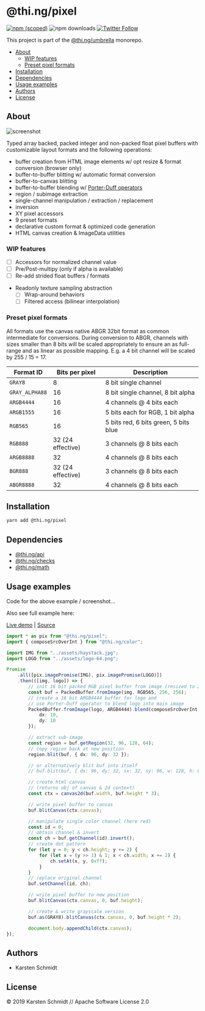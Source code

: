 # @thi.ng/pixel

[![npm (scoped)](https://img.shields.io/npm/v/@thi.ng/pixel.svg)](https://www.npmjs.com/package/@thi.ng/pixel)
![npm downloads](https://img.shields.io/npm/dm/@thi.ng/pixel.svg)
[![Twitter Follow](https://img.shields.io/twitter/follow/thing_umbrella.svg?style=flat-square&label=twitter)](https://twitter.com/thing_umbrella)

This project is part of the
[@thi.ng/umbrella](https://github.com/thi-ng/umbrella/) monorepo.

<!-- TOC depthFrom:2 depthTo:3 -->

- [About](#about)
    - [WIP features](#wip-features)
    - [Preset pixel formats](#preset-pixel-formats)
- [Installation](#installation)
- [Dependencies](#dependencies)
- [Usage examples](#usage-examples)
- [Authors](#authors)
- [License](#license)

<!-- /TOC -->

## About

![screenshot](https://raw.githubusercontent.com/thi-ng/umbrella/develop/assets/screenshots/pixel-basics.jpg)

Typed array backed, packed integer and non-packed float pixel buffers
with customizable layout formats and the following operations:

- buffer creation from HTML image elements w/ opt resize & format
  conversion (browser only)
- buffer-to-buffer blitting w/ automatic format conversion
- buffer-to-canvas blitting
- buffer-to-buffer blending w/ [Porter-Duff
  operators](https://github.com/thi-ng/umbrella/tree/master/packages/color#rgba-porter-duff-compositing)
- region / subimage extraction
- single-channel manipulation / extraction / replacement
- inversion
- XY pixel accessors
- 9 preset formats
- declarative custom format & optimized code generation
- HTML canvas creation & ImageData utilities

### WIP features

- [ ] Accessors for normalized channel value
- [ ] Pre/Post-multipy (only if alpha is available)
- [ ] Re-add strided float buffers / formats
- Readonly texture sampling abstraction
    - [ ] Wrap-around behaviors
    - [ ] Filtered access (bilinear interpolation)

### Preset pixel formats

All formats use the canvas native ABGR 32bit format as common
intermediate for conversions. During conversion to ABGR, channels with
sizes smaller than 8 bits will be scaled appropriately to ensure an as
full-range and as linear as possible mapping. E.g. a 4 bit channel will
be scaled by 255 / 15 = 17.

| Format ID      | Bits per pixel    | Description                           |
|----------------|-------------------|---------------------------------------|
| `GRAY8`        | 8                 | 8 bit single channel                  |
| `GRAY_ALPHA88` | 16                | 8 bit single channel, 8 bit alpha     |
| `ARGB4444`     | 16                | 4 channels @ 4 bits each              |
| `ARGB1555`     | 16                | 5 bits each for RGB, 1 bit alpha      |
| `RGB565`       | 16                | 5 bits red, 6 bits green, 5 bits blue |
| `RGB888`       | 32 (24 effective) | 3 channels @ 8 bits each              |
| `ARGB8888`     | 32                | 4 channels @ 8 bits each              |
| `BGR888`       | 32 (24 effective) | 3 channels @ 8 bits each              |
| `ABGR8888`     | 32                | 4 channels @ 8 bits each              |

## Installation

```bash
yarn add @thi.ng/pixel
```

## Dependencies

- [@thi.ng/api](https://github.com/thi-ng/umbrella/tree/master/packages/api)
- [@thi.ng/checks](https://github.com/thi-ng/umbrella/tree/master/packages/checks)
- [@thi.ng/math](https://github.com/thi-ng/umbrella/tree/master/packages/math)

## Usage examples

Code for the above example / screenshot...

Also see full example here:

[Live demo](http://demo.thi.ng/umbrella/pixel-basics/) |
[Source](https://github.com/thi-ng/umbrella/tree/develop/examples/pixel-basics)

```ts
import * as pix from "@thi.ng/pixel";
import { composeSrcOverInt } from "@thi.ng/color";

import IMG from "../assets/haystack.jpg";
import LOGO from "../assets/logo-64.png";

Promise
    .all([pix.imagePromise(IMG), pix.imagePromise(LOGO)])
    .then(([img, logo]) => {
        // init 16 bit packed RGB pixel buffer from image (resized to 256x256)
        const buf = PackedBuffer.fromImage(img, RGB565, 256, 256);
        // create a 16 bit ARGB4444 buffer for logo and
        // use Porter-Duff operator to blend logo into main image
        PackedBuffer.fromImage(logo, ARGB4444).blend(composeSrcOverInt, buf, {
            dx: 10,
            dy: 10
        });

        // extract sub-image
        const region = buf.getRegion(32, 96, 128, 64);
        // copy region back at new position
        region.blit(buf, { dx: 96, dy: 32 });

        // or alternatively blit buf into itself
        // buf.blit(buf, { dx: 96, dy: 32, sx: 32, sy: 96, w: 128, h: 64 });

        // create html canvas
        // (returns obj of canvas & 2d context)
        const ctx = canvas2d(buf.width, buf.height * 3);

        // write pixel buffer to canvas
        buf.blitCanvas(ctx.canvas);

        // manipulate single color channel (here red)
        const id = 0;
        // obtain channel & invert
        const ch = buf.getChannel(id).invert();
        // create dot pattern
        for (let y = 0; y < ch.height; y += 2) {
            for (let x = (y >> 1) & 1; x < ch.width; x += 2) {
                ch.setAt(x, y, 0xff);
            }
        }
        // replace original channel
        buf.setChannel(id, ch);

        // write pixel buffer to new position
        buf.blitCanvas(ctx.canvas, 0, buf.height);

        // create & write grayscale version
        buf.as(GRAY8).blitCanvas(ctx.canvas, 0, buf.height * 2);

        document.body.appendChild(ctx.canvas);
});
```

## Authors

- Karsten Schmidt

## License

&copy; 2019 Karsten Schmidt // Apache Software License 2.0
